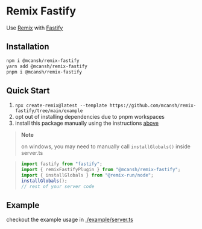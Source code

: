 # Remix Fastify

Use [Remix](https://remix.run) with [Fastify](http://fastify.io)

## Installation

```sh
npm i @mcansh/remix-fastify
yarn add @mcansh/remix-fastify
pnpm i @mcansh/remix-fastify
```

## Quick Start

1. `npx create-remix@latest --template https://github.com/mcansh/remix-fastify/tree/main/example`
2. opt out of installing dependencies due to pnpm workspaces
3. install this package manually using the instructions [above](#installation)


> **Note**
>
> on windows, you may need to manually call `installGlobals()` inside server.ts

> ```ts
> import fastify from "fastify";
> import { remixFastifyPlugin } from "@mcansh/remix-fastify";
> import { installGlobals } from "@remix-run/node";
> installGlobals();
> // rest of your server code
> ```

## Example

checkout the example usage in [./example/server.ts](./example)
